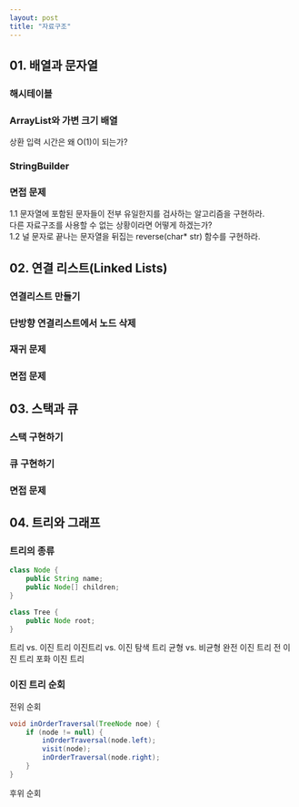 ```yaml
---
layout: post
title: "자료구조"
---
```


## 01. 배열과 문자열

### 해시테이블

### ArrayList와 가변 크기 배열

상환 입력 시간은 왜 O(1)이 되는가?

### StringBuilder

### 면접 문제

1.1 문자열에 포함된 문자들이 전부 유일한지를 검사하는 알고리즘을 구현하라.    
        다른 자료구조를 사용할 수 없는 상황이라면 어떻게 하겠는가?  
1.2 널 문자로 끝나는 문자열을 뒤집는 reverse(char* str) 함수를 구현하라.

## 02. 연결 리스트(Linked Lists)

### 연결리스트 만들기
### 단방향 연결리스트에서 노드 삭제 
### 재귀 문제
### 면접 문제

## 03. 스택과 큐

### 스택 구현하기
### 큐 구현하기
### 면접 문제

## 04. 트리와 그래프

### 트리의 종류

```java
class Node {
    public String name;
    public Node[] children;
}

class Tree {
    public Node root;
}
```

트리 vs. 이진 트리
이진트리 vs. 이진 탐색 트리
균형 vs. 비균형
완전 이진 트리
전 이진 트리
포화 이진 트리

### 이진 트리 순회

전위 순회
```java
void inOrderTraversal(TreeNode noe) {
    if (node != null) {
        inOrderTraversal(node.left);
        visit(node);
        inOrderTraversal(node.right);
    }
}
```

후위 순회

